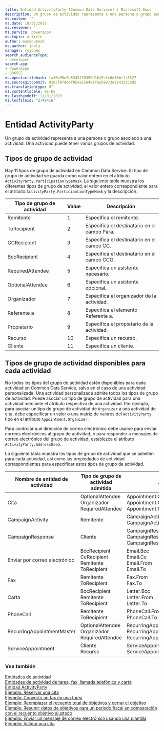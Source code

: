 ```yaml
---
title: Entidad ActivityParty (Common Data Service) | Microsoft Docs
description: Un grupo de actividad representa a una persona o grupo asociado a una actividad. Una actividad puede tener varios grupos de actividad.
ms.custom: ''
ms.date: 10/31/2018
ms.reviewer: ''
ms.service: powerapps
ms.topic: article
author: mayadumesh
ms.author: jdaly
manager: ryjones
search.audienceType:
- developer
search.app:
- PowerApps
- D365CE
ms.openlocfilehash: fa10c95e2b5345f70399d1b19c5e0df0bf1f8527
ms.sourcegitcommit: 8185f87dddf05ee256491feab9873e9143535e02
ms.translationtype: HT
ms.contentlocale: es-ES
ms.lasthandoff: 11/01/2019
ms.locfileid: "2749416"
---
```

# <a name="activityparty-entity"></a>Entidad ActivityParty

Un grupo de actividad representa a una persona o grupo asociado a una actividad. Una actividad puede tener varios grupos de actividad.  
  
<a name="ActivityPartyTypes"></a>   

## <a name="activity-party-types"></a>Tipos de grupo de actividad  

 Hay 11 tipos de grupo de actividad en Common Data Service. El tipo de grupo de actividad se guarda como valor entero en el atributo `ActivityParty.ParticipationTypeMask`. La siguiente tabla muestra los diferentes tipos de grupo de actividad, el valor entero correspondiente para el atributo `ActivityParty.ParticipationTypeMask` y la descripción.  
  
|Tipo de grupo de actividad|Value|Descripción|  
|-------------------------|-----------|-----------------|  
|Remitente|1|Especifica el remitente.|  
|ToRecipient|2|Especifica el destinatario en el campo Para.|  
|CCRecipient|3|Especifica el destinatario en el campo CC.|  
|BccRecipient|4|Especifica el destinatario en el campo CCO.|  
|RequiredAttendee|5|Especifica un asistente necesario.|  
|OptionalAttendee|6|Especifica un asistente opcional.|  
|Organizador|7|Especifica el organizador de la actividad.|  
|Referente a|8|Especifica el elemento Referente a.|  
|Propietario|9|Especifica el propietario de la actividad.|  
|Recurso|10|Especifica un recurso.|  
|Cliente|11|Especifica un cliente.|  
  
<a name="SupportedActivityPartyTypes"></a>   
## <a name="activity-party-types-available-for-each-activity"></a>Tipos de grupo de actividad disponibles para cada actividad  
 No todos los tipos del grupo de actividad están disponibles para cada actividad en Common Data Service, salvo en el caso de una actividad personalizada. Una actividad personalizada admite todos los tipos de grupo de actividad. Puede asociar un tipo de grupo de actividad para una actividad mediante el atributo respectivo de una actividad. Por ejemplo, para asociar un tipo de grupo de actividad de `Organizer` a una actividad de cita, debe especificar un valor o una matriz de valores del `ActivityParty` tipo en el atributo `Appointment.Organizer`.  
  
 Para controlar qué dirección de correo electrónico debe usarse para enviar correos electrónicos al grupo de actividad, o para responder a mensajes de correo electrónico del grupo de actividad, establezca el atributo `ActivityParty.AddressUsed`.  
  
 La siguiente tabla muestra los tipos de grupo de actividad que se admiten para cada actividad, así como las propiedades de actividad correspondientes para especificar estos tipos de grupo de actividad.  
  
|Nombre de entidad de actividad|Tipo de grupo de actividad admitida|Atributo de actividad|  
|--------------------------|-----------------------------------|------------------------|  
|Cita|OptionalAttendee<br />Organizador<br />RequiredAttendee|Appointment.OptionalAttendees<br />Appointment.Organizer<br />Appointment.RequiredAttendees|  
|CampaignActivity|Remitente|CampaignActivity.Partners<br />CampaignActivity.From|  
|CampaignResponse|Cliente|CampaignResponse.Customer<br />CampaignResponse.Partner<br />CampaignResponse.From|  
|Enviar por correo electrónico|BccRecipient<br />CcRecipient<br />Remitente<br />ToRecipient|Email.Bcc<br />Email.Cc<br />Email.From<br />Email.To|  
|Fax|Remitente<br />ToRecipient|Fax.From<br />Fax.To|  
|Carta|BccRecipient<br />Remitente<br />ToRecipient|Letter.Bcc<br />Letter.From<br />Letter.To|  
|PhoneCall|Remitente<br />ToRecipient|PhoneCall.From<br />PhoneCall.To|  
|RecurringAppointmentMaster|OptionalAttendee<br />Organizador<br />RequiredAttendee|RecurringAppointmentMaster.OptionalAttendees<br />RecurringAppointmentMaster.Organizer<br />RecurringAppointmentMaster.RequiredAttendees|  
|ServiceAppointment|Cliente<br />Recurso|ServiceAppointment.Customers<br />ServiceAppointment.Resources|  
  
### <a name="see-also"></a>Vea también  
 [Entidades de actividad](activity-entities.md)   
 [Entidades de actividad de tarea, fax, llamada telefónica y carta](task-fax-phone-call-letter-activity-entities.md)   
 [Entidad ActivityParty](reference/entities/activityparty.md)   
 [Ejemplo: Reservar una cita](/dynamics365/customer-engagement/developer/sample-book-appointment)<br>
 [Ejemplo: Convertir un fax en una tarea](/dynamics365/customer-engagement/developer/sample-convert-fax-task)   
 [Ejemplo: Reemplazar el recuento total de objetivos y cerrar el objetivo](/dynamics365/customer-engagement/developer/sample-override-goal-total-count-close-goal)   
 [Ejemplo: Resumir datos de objetivos para un período fiscal en comparación con el recuento objetivo ajustado](/dynamics365/customer-engagement/developer/sample-rollup-goal-data-fiscal-period-stretch-target-count)   
 [Ejemplo: Enviar un mensaje de correo electrónico usando una plantilla](/dynamics365/customer-engagement/developer/sample-send-email-template)   
 [Ejemplo: Validar una cita](/dynamics365/customer-engagement/developer/sample-validate-appointment)
